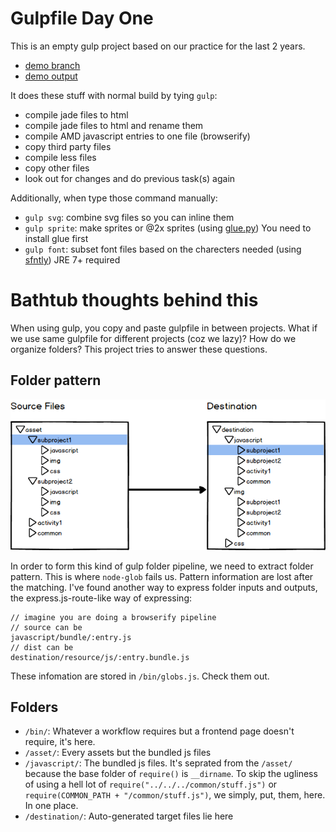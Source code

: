 # Gulpfile Day One

This is an empty gulp project based on our practice for the last 2 years.

- [demo branch](https://github.com/alvarto/gulp-day-one/tree/demo)
- [demo output](http://alvarto.github.io/gulp-day-one/destination/index.html)

It does these stuff with normal build by tying `gulp`:

- compile jade files to html
- compile jade files to html and rename them
- compile AMD javascript entries to one file (browserify)
- copy third party files
- compile less files
- copy other files
- look out for changes and do previous task(s) again

Additionally, when type those command manually:

- `gulp svg`: combine svg files so you can inline them
- `gulp sprite`: make sprites or @2x sprites (using [glue.py](https://github.com/jorgebastida/glue))
You need to install glue first
- `gulp font`: subset font files based on the charecters needed (using [sfntly](https://github.com/googlei18n/sfntly))
JRE 7+ required

# Bathtub thoughts behind this

When using gulp, you copy and paste gulpfile in between projects. What if we use same gulpfile for different projects (coz we lazy)? How do we organize folders? This project tries to answer these questions.

## Folder pattern

![](graph-1.png)

In order to form this kind of gulp folder pipeline, we need to extract folder pattern. This is where `node-glob` fails us. Pattern information are lost after the matching.
I've found another way to express folder inputs and outputs, the express.js-route-like way of expressing:

```
// imagine you are doing a browserify pipeline
// source can be
javascript/bundle/:entry.js
// dist can be
destination/resource/js/:entry.bundle.js
```

These infomation are stored in `/bin/globs.js`. Check them out.

## Folders

- `/bin/`: Whatever a workflow requires but a frontend page doesn't require, it's here. 
- `/asset/`: Every assets but the bundled js files
- `/javascript/`: The bundled js files. It's seprated from the `/asset/` because the base folder of `require()` is `__dirname`. To skip the ugliness of using a hell lot of `require("../../../common/stuff.js")` or `require(COMMON_PATH + "/common/stuff.js")`, we simply, put, them, here. In one place.
- `/destination/`: Auto-generated target files lie here

